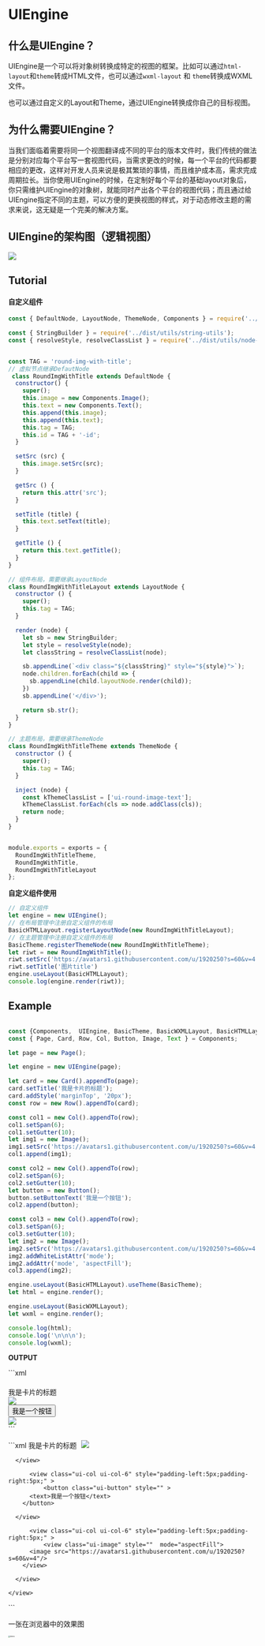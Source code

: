 # UIEngine
## 什么是UIEngine？

UIEngine是一个可以将对象树转换成特定的视图的框架。比如可以通过`html-layout`和`theme`转成HTML文件，也可以通过`wxml-layout` 和 `theme`转换成WXML文件。

也可以通过自定义的Layout和Theme，通过UIEngine转换成你自己的目标视图。

## 为什么需要UIEngine？

当我们面临着需要将同一个视图翻译成不同的平台的版本文件时，我们传统的做法是分别对应每个平台写一套视图代码，当需求更改的时候，每一个平台的代码都要相应的更改，这样对开发人员来说是极其繁琐的事情，而且维护成本高，需求完成周期拉长。当你使用UIEngine的时候，在定制好每个平台的基础layout对象后，你只需维护UIEngine的对象树，就能同时产出各个平台的视图代码；而且通过给UIEngine指定不同的主题，可以方便的更换视图的样式，对于动态修改主题的需求来说，这无疑是一个完美的解决方案。

## UIEngine的架构图（逻辑视图）

![](./UIEngine系统架构（逻辑视图）.svg)

## Tutorial

#### 自定义组件

```javascript
const { DefaultNode, LayoutNode, ThemeNode, Components } = require('../dist');

const { StringBuilder } = require('../dist/utils/string-utils');
const { resolveStyle, resolveClassList } = require('../dist/utils/node-utils');


const TAG = 'round-img-with-title';
// 虚拟节点继承DefautNode
 class RoundImgWithTitle extends DefaultNode {
  constructor() {
    super();
    this.image = new Components.Image();
    this.text = new Components.Text();
    this.append(this.image);
    this.append(this.text);
    this.tag = TAG;
    this.id = TAG + '-id';
  }

  setSrc (src) {
    this.image.setSrc(src);
  }

  getSrc () {
    return this.attr('src');
  }

  setTitle (title) {
    this.text.setText(title);
  }

  getTitle () {
    return this.text.getTitle();
  }
}

// 组件布局，需要继承LayoutNode
class RoundImgWithTitleLayout extends LayoutNode {
  constructor () {
    super();
    this.tag = TAG;
  }

  render (node) {
    let sb = new StringBuilder;
    let style = resolveStyle(node);
    let classString = resolveClassList(node);

    sb.appendLine(`<div class="${classString}" style="${style}">`);
    node.children.forEach(child => {
      sb.appendLine(child.layoutNode.render(child));
    })
    sb.appendLine('</div>');

    return sb.str();
  }
}

// 主题布局，需要继承ThemeNode
class RoundImgWithTitleTheme extends ThemeNode {
  constructor () {
    super();
    this.tag = TAG;
  }

  inject (node) {
    const kThemeClassList = ['ui-round-image-text'];
    kThemeClassList.forEach(cls => node.addClass(cls));
    return node;
  }
}


module.exports = exports = {
  RoundImgWithTitleTheme,
  RoundImgWithTitle,
  RoundImgWithTitleLayout
};

```

**自定义组件使用**

```javascript
// 自定义组件
let engine = new UIEngine();
// 在布局管理中注册自定义组件的布局
BasicHTMLLayout.registerLayoutNode(new RoundImgWithTitleLayout);
// 在主题管理中注册自定义组件的布局
BasicTheme.registerThemeNode(new RoundImgWithTitleTheme);
let riwt = new RoundImgWithTitle();
riwt.setSrc('https://avatars1.githubusercontent.com/u/1920250?s=60&v=4');
riwt.setTitle('图片title')
engine.useLayout(BasicHTMLLayout);
console.log(engine.render(riwt));

```





## Example

```javascript

const {Components,  UIEngine, BasicTheme, BasicWXMLLayout, BasicHTMLLayout} = require('../dist');
const { Page, Card, Row, Col, Button, Image, Text } = Components;

let page = new Page();

let engine = new UIEngine(page);

let card = new Card().appendTo(page);
card.setTitle('我是卡片的标题');
card.addStyle('marginTop', '20px');
const row = new Row().appendTo(card);

const col1 = new Col().appendTo(row);
col1.setSpan(6);
col1.setGutter(10);
let img1 = new Image();
img1.setSrc('https://avatars1.githubusercontent.com/u/1920250?s=60&v=4');
col1.append(img1);

const col2 = new Col().appendTo(row);
col2.setSpan(6);
col2.setGutter(10);
let button = new Button();
button.setButtonText('我是一个按钮');
col2.append(button);

const col3 = new Col().appendTo(row);
col3.setSpan(6);
col3.setGutter(10);
let img2 = new Image();
img2.setSrc('https://avatars1.githubusercontent.com/u/1920250?s=60&v=4');
img2.addWhiteListAttr('mode');
img2.addAttr('mode', 'aspectFill');
col3.append(img2);

engine.useLayout(BasicHTMLLayout).useTheme(BasicTheme);
let html = engine.render();

engine.useLayout(BasicWXMLLayout);
let wxml = engine.render();

console.log(html);
console.log('\n\n\n');
console.log(wxml);
```

**OUTPUT**

​```xml
<div class="ui-page" style="">
  <div class="ui-card" style="margin-top:20px;">
    <div class="ui-card__title"><span>我是卡片的标题</span></div>
    <div class="ui-row" style="">
      <div class="ui-col ui-col-6" style="ui-col ui-col-6">
        <div class="ui-image" style="">
          <img src="https://avatars1.githubusercontent.com/u/1920250?s=60&v=4"/>
        </div>
      </div>
      <div class="ui-col ui-col-6" style="ui-col ui-col-6">
        <button class="ui-button" style="">
          <span>我是一个按钮</span>
        </button>
      </div>
      <div class="ui-col ui-col-6" style="ui-col ui-col-6">
        <div class="ui-image" style="" mode="aspectFill">
          <img src="https://avatars1.githubusercontent.com/u/1920250?s=60&v=4"/>
        </div>
      </div>
    </div>
  </div>
</div>
```

​```xml
<view class="ui-page" style="" >
  <view class="ui-card" style="margin-top:20px;" >
  <text class="ui-card__title">我是卡片的标题</text>
      <view class="ui-row" style="" >
          <view class="ui-col ui-col-6" style="padding-left:5px;padding-right:5px;" >
              <view class="ui-image" style="" >
          <image src="https://avatars1.githubusercontent.com/u/1920250?s=60&v=4"/>
        </view>

      </view>

          <view class="ui-col ui-col-6" style="padding-left:5px;padding-right:5px;" >
              <button class="ui-button" style="" >
          <text>我是一个按钮</text>
        </button>

      </view>

          <view class="ui-col ui-col-6" style="padding-left:5px;padding-right:5px;" >
              <view class="ui-image" style=""  mode="aspectFill">
          <image src="https://avatars1.githubusercontent.com/u/1920250?s=60&v=4"/>
        </view>

      </view>

    </view>

  </view>

</view>
```

一张在浏览器中的效果图

<img src="./demo.png" alt="demo" style="zoom:25%;" />
